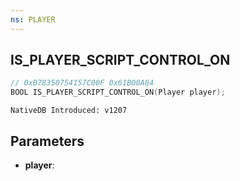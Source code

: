 ```yaml
---
ns: PLAYER
---
```

## IS_PLAYER_SCRIPT_CONTROL_ON

```c
// 0xB78350754157C00F 0x61B00A84
BOOL IS_PLAYER_SCRIPT_CONTROL_ON(Player player);
```

```
NativeDB Introduced: v1207
```

## Parameters
* **player**:
